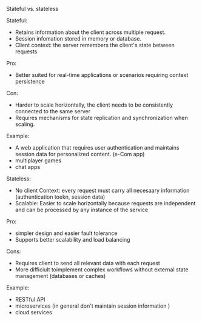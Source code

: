 Stateful vs. stateless

Stateful:

- Retains information about the client across multiple request.
- Session infomation stored in memory or database.
- Client context: the server remembers the client's state between requests

Pro:

- Better suited for real-time applications or scenarios requiring context persistence

Con:

- Harder to scale horizontally, the client needs to be consistently connected to the same server
- Requires mechanisms for state replication and synchronization when scaling.

Example:

- A web application that requires user authentication and maintains session data for personalized content. (e-Com app)
- multiplayer games
- chat apps

Stateless:

- No client Context: every request must carry all necesaary information (authentication toekn, session data)
- Scalable: Easier to scale horizontally because requests are independent and can be processed by any instance of the service

Pro:

- simpler design and easier fault tolerance
- Supports better scalability and load balancing

Cons:

- Requires client to send all relevant data with each request
- More difficiult toimplement complex workflows without external state management (databases or caches)

Example:

- RESTful API
- microservices (in general don't maintain session information )
- cloud services
